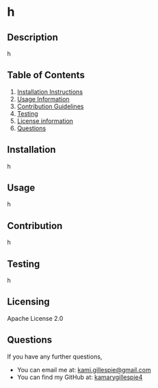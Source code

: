 # h
## Description
h

  ## Table of Contents
  1. [Installation Instructions](#installation)
  2. [Usage Information](#usage)
  3. [Contribution Guidelines](#contribution)
  4. [Testing](#testing)
  5. [License information](#Licensing)
  6. [Questions](#questions)
  ## Installation
  h
  ## Usage
  h
  ## Contribution
  h
  ## Testing
  h
  ## Licensing
  Apache License 2.0
  ## Questions
  If you have any further questions, 
   - You can email me at: kami.gillespie@gmail.com
   - You can find my GitHub at: [kamarygillespie4](https://github.com/undefined)
  

